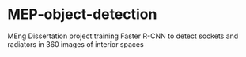 # MEP-object-detection
MEng Dissertation project training Faster R-CNN to detect sockets and radiators in 360 images of interior spaces
